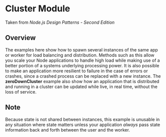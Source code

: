 # Cluster Module
Taken from _Node.js Design Patterns - Second Edition_

## Overview
The examples here show how to spawn several instances of the same app or worker for load balancing and distribution. Methods such as this allow you scale your Node applications to handle high load while making use of a better portion of a systems underlying processing power. It is also possible to make an application more resilient to failure in the case of errors or crashes, since a crashed process can be replaced with a new instance. The **zeroDownCluster** example also show how an application that is distributed and running in a cluster can be updated while live, in real time, without the loss of service.

## Note
Because state is not shared between instances, this example is unusable in any situation where state matters unless your application _always_ pass state information back and forth between the user and the worker.